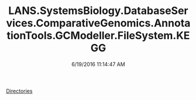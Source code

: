 ﻿---
title: LANS.SystemsBiology.DatabaseServices.ComparativeGenomics.AnnotationTools.GCModeller.FileSystem.KEGG
date: 6/19/2016 11:14:47 AM
---

[Directories](T-LANS.SystemsBiology.DatabaseServices.ComparativeGenomics.AnnotationTools.GCModeller.FileSystem.KEGG.Directories.html)

